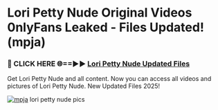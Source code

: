 # Lori Petty Nude Original Videos 0nlyFans Leaked - Files Updated! (mpja)

<h3>🔴 CLICK HERE 🌐==►► <a href="https://tinyurl.com/5h6xmrr3" rel="nofollow">Lori Petty Nude Updated Files</a></h3>

Get Lori Petty Nude and all content. Now you can access all videos and pictures of Lori Petty Nude. New Updated Files 2025!

[![mpja](https://i.imgur.com/KVD873Z.gif)](https://tinyurl.com/5h6xmrr3)
lori petty nude pics